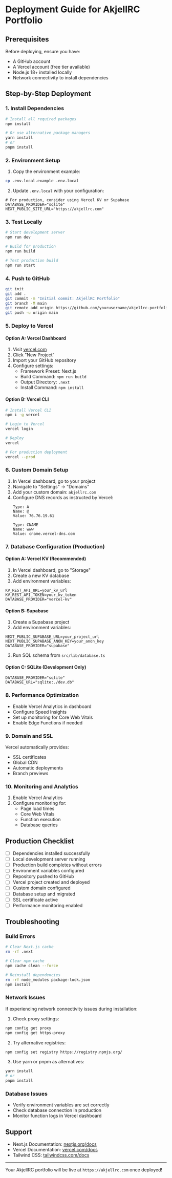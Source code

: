 # Deployment Guide for AkjellRC Portfolio

## Prerequisites

Before deploying, ensure you have:
- A GitHub account
- A Vercel account (free tier available)
- Node.js 18+ installed locally
- Network connectivity to install dependencies

## Step-by-Step Deployment

### 1. Install Dependencies

```bash
# Install all required packages
npm install

# Or use alternative package managers
yarn install
# or
pnpm install
```

### 2. Environment Setup

1. Copy the environment example:
```bash
cp .env.local.example .env.local
```

2. Update `.env.local` with your configuration:
```env
# For production, consider using Vercel KV or Supabase
DATABASE_PROVIDER="sqlite"
NEXT_PUBLIC_SITE_URL="https://akjellrc.com"
```

### 3. Test Locally

```bash
# Start development server
npm run dev

# Build for production
npm run build

# Test production build
npm run start
```

### 4. Push to GitHub

```bash
git init
git add .
git commit -m "Initial commit: AkjellRC Portfolio"
git branch -M main
git remote add origin https://github.com/yourusername/akjellrc-portfolio.git
git push -u origin main
```

### 5. Deploy to Vercel

#### Option A: Vercel Dashboard
1. Visit [vercel.com](https://vercel.com)
2. Click "New Project"
3. Import your GitHub repository
4. Configure settings:
   - Framework Preset: Next.js
   - Build Command: `npm run build`
   - Output Directory: `.next`
   - Install Command: `npm install`

#### Option B: Vercel CLI
```bash
# Install Vercel CLI
npm i -g vercel

# Login to Vercel
vercel login

# Deploy
vercel

# For production deployment
vercel --prod
```

### 6. Custom Domain Setup

1. In Vercel dashboard, go to your project
2. Navigate to "Settings" → "Domains"
3. Add your custom domain: `akjellrc.com`
4. Configure DNS records as instructed by Vercel:
   ```
   Type: A
   Name: @
   Value: 76.76.19.61

   Type: CNAME
   Name: www
   Value: cname.vercel-dns.com
   ```

### 7. Database Configuration (Production)

#### Option A: Vercel KV (Recommended)

1. In Vercel dashboard, go to "Storage"
2. Create a new KV database
3. Add environment variables:
```env
KV_REST_API_URL=your_kv_url
KV_REST_API_TOKEN=your_kv_token
DATABASE_PROVIDER="vercel-kv"
```

#### Option B: Supabase

1. Create a Supabase project
2. Add environment variables:
```env
NEXT_PUBLIC_SUPABASE_URL=your_project_url
NEXT_PUBLIC_SUPABASE_ANON_KEY=your_anon_key
DATABASE_PROVIDER="supabase"
```

3. Run SQL schema from `src/lib/database.ts`

#### Option C: SQLite (Development Only)
```env
DATABASE_PROVIDER="sqlite"
DATABASE_URL="sqlite:./dev.db"
```

### 8. Performance Optimization

- Enable Vercel Analytics in dashboard
- Configure Speed Insights
- Set up monitoring for Core Web Vitals
- Enable Edge Functions if needed

### 9. Domain and SSL

Vercel automatically provides:
- SSL certificates
- Global CDN
- Automatic deployments
- Branch previews

### 10. Monitoring and Analytics

1. Enable Vercel Analytics
2. Configure monitoring for:
   - Page load times
   - Core Web Vitals
   - Function execution
   - Database queries

## Production Checklist

- [ ] Dependencies installed successfully
- [ ] Local development server running
- [ ] Production build completes without errors
- [ ] Environment variables configured
- [ ] Repository pushed to GitHub
- [ ] Vercel project created and deployed
- [ ] Custom domain configured
- [ ] Database setup and migrated
- [ ] SSL certificate active
- [ ] Performance monitoring enabled

## Troubleshooting

### Build Errors
```bash
# Clear Next.js cache
rm -rf .next

# Clear npm cache
npm cache clean --force

# Reinstall dependencies
rm -rf node_modules package-lock.json
npm install
```

### Network Issues
If experiencing network connectivity issues during installation:

1. Check proxy settings:
```bash
npm config get proxy
npm config get https-proxy
```

2. Try alternative registries:
```bash
npm config set registry https://registry.npmjs.org/
```

3. Use yarn or pnpm as alternatives:
```bash
yarn install
# or
pnpm install
```

### Database Issues
- Verify environment variables are set correctly
- Check database connection in production
- Monitor function logs in Vercel dashboard

## Support

- Next.js Documentation: [nextjs.org/docs](https://nextjs.org/docs)
- Vercel Documentation: [vercel.com/docs](https://vercel.com/docs)
- Tailwind CSS: [tailwindcss.com/docs](https://tailwindcss.com/docs)

---

Your AkjellRC portfolio will be live at `https://akjellrc.com` once deployed!